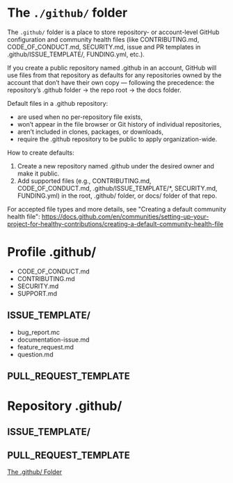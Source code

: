 # The `./github/` folder

The `.github/` folder is a place to store repository- or account-level GitHub configuration and community health files (like CONTRIBUTING.md, CODE_OF_CONDUCT.md, SECURITY.md, issue and PR templates in .github/ISSUE_TEMPLATE/, FUNDING.yml, etc.).

If you create a public repository named .github in an account, GitHub will use files from that repository as defaults for any repositories owned by the account that don’t have their own copy — following the precedence: the repository’s .github folder → the repo root → the docs folder.

Default files in a .github repository:

* are used when no per-repository file exists,
* won’t appear in the file browser or Git history of individual repositories,
* aren’t included in clones, packages, or downloads,
* require the .github repository to be public to apply organization-wide.

How to create defaults:

1. Create a new repository named .github under the desired owner and make it public.
2. Add supported files (e.g., CONTRIBUTING.md, CODE_OF_CONDUCT.md, .github/ISSUE_TEMPLATE/*, SECURITY.md, FUNDING.yml) in the root, .github/ folder, or docs/ folder of that repo.

For accepted file types and more details, see "Creating a default community health file": https://docs.github.com/en/communities/setting-up-your-project-for-healthy-contributions/creating-a-default-community-health-file

# Profile .github/

* CODE_OF_CONDUCT.md
* CONTRIBUTING.md
* SECURITY.md
* SUPPORT.md



## ISSUE_TEMPLATE/

* bug_report.mc
* documentation-issue.md
* feature_request.md
* question.md




## PULL_REQUEST_TEMPLATE








# Repository .github/

## ISSUE_TEMPLATE/



## PULL_REQUEST_TEMPLATE

















[The .github/ Folder](https://thomhayner.com/blog/2024-02-01/dot-github-the-folder/)


